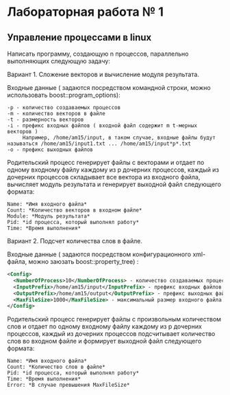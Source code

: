 # Лабораторная работа № 1

## Управление процессами в linux

Написать программу, создающую n процессов, параллельно выполняющих следующую задачу:

Вариант 1.
Сложение векторов и вычисление модуля результата.

Входные данные ( задаются посредством командной строки, можно использовать boost::program_options):
```
-p - количество создаваемых процессов  
-m - количество векторов в файле  
-t - размерность векторов  
-i - префикс входных файлов ( входной файл содержит m t-мерных векторов )  
     Например, /home/am15/input, в таком случае, входные файлы будут называться /home/am15/input1.txt ... /home/am15/input*p*.txt  
-o - префикс выходных файлов  
```

Родительский процесс генерирует файлы с векторами и отдает по одному входному файлу каждому из p дочерних процессов, 
каждый из дочерних процессов складывает все вектора из входного файла, вычисляет модуль результата и генерирует выходной файл следующего формата:

```
Name: *Имя входного файла*  
Count: *Количество векторов в входном файле*  
Module: *Модуль результата*  
Pid: *id процесса, который выполнял работу*  
Time: *Время выполнения*  
```

Вариант 2.
Подсчет количества слов в файле.

Входные данные ( задаются посредством конфигурационного xml-файла, можно заюзать boost::property_tree) :
```xml
<Config>  
  <NumberOfProcess>10</NumberOfProcess> - количество создаваемых процессов  
  <InputPrefix>/home/am15/input</InputPrefix> - префикс входных файлов   
  <OutputPrefix>/home/am15/output</OutputPrefix> - префикс выходных файлов  
  <MaxFileSize>1000</MaxFileSize> - максимальный размер входного файла ( в случае превышения этого значения, в выходной файл записать информацию об ошибке)  
</Config>  
```

Родительский процесс генерирует файлы с произвольным количеством слов и отдает по одному входному файлу каждому из p дочерних процессов, 
каждый из дочерних процессов подсчитывает количество слов во входном файле и формирует выходной файл следующего формата:
```
Name: *Имя входного файла*  
Count: *Количество слов в файле*  
Pid: *id процесса, который выполнял работу*  
Time: *Время выполнения*  
Error: *В случае превышения MaxFileSize*  
```
